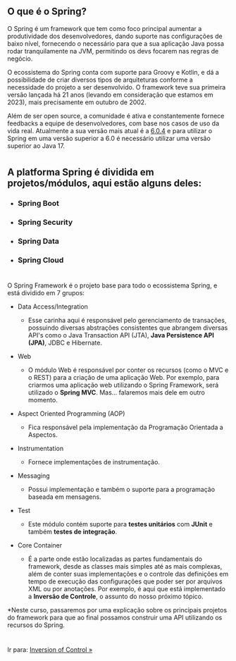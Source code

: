 ## O que é o Spring?

O Spring é um framework que tem como foco principal aumentar a produtividade dos desenvolvedores, dando suporte nas configurações de baixo nível, fornecendo o necessário para que a sua aplicação Java possa rodar tranquilamente na JVM, permitindo os devs focarem nas regras de negócio. 

O ecossistema do Spring conta com suporte para Groovy e Kotlin, e dá a possibilidade de criar diversos tipos de arquiteturas conforme a necessidade do projeto a ser desenvolvido. O framework teve sua primeira versão lançada há 21 anos (levando em consideração que estamos em 2023), mais precisamente em outubro de 2002.

Além de ser open source, a comunidade é ativa e constantemente fornece feedbacks a equipe de desenvolvedores, com base nos casos de uso da vida real. Atualmente a sua versão mais atual é a [6.0.4](https://docs.spring.io/spring-framework/docs/current/reference/html/) e para utilizar o Spring em uma versão superior a 6.0 é necessário utilizar uma versão superior ao Java 17.

#
## A platforma Spring é dividida em projetos/módulos, aqui estão alguns deles:


- ### Spring Boot
- ### Spring Security
- ### Spring Data
- ### Spring Cloud
        
#

O Spring Framework é o projeto base para todo o ecossistema Spring, e está dividido em 7 grupos:
- Data Access/Integration
    * Esse carinha aqui é responsável pelo gerenciamento de transações, possuindo diversas abstrações consistentes que abrangem diversas API's como o Java Transaction API (JTA), **Java Persistence API (JPA)**, JDBC e Hibernate.

- Web
    * O módulo Web é responsável por conter os recursos (como o MVC e o REST) para a criação de uma aplicação Web.
    Por exemplo, para criarmos uma aplicação web utilizando o Spring Framework, será utilizado o **Spring MVC**. Mas... falaremos mais dele em outro momento.

- Aspect Oriented Programming (AOP)
    * Fica responsável pela implementação da Programação Orientada a Aspectos.

- Instrumentation
    * Fornece implementações de instrumentação.

- Messaging
    * Possui implementação e também o suporte para a programação baseada em mensagens.

- Test
    * Este módulo contém suporte para **testes unitários** com **JUnit** e também **testes de integração**.

- Core Container
    *  É a parte onde estão localizadas as partes fundamentais do framework, desde as classes mais simples até as mais complexas, além de conter suas implementações e o controle das definições em tempo de execução das configurações que poder ser por arquivos XML ou por anotações.
    Por exemplo, é aqui que está implementado a **Inversão de Controle**, o assunto do nosso próximo tópico.

*Neste curso, passaremos por uma explicação sobre os principais projetos do framework para que ao final possamos construir uma API utilizando os recursos do Spring.

#

Ir para: [Inversion of Control »](/content/EcossistemaSpring/2-Spring/IoC.md)